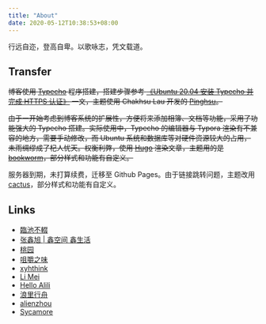 ```yaml
---
title: "About"
date: 2020-05-12T10:38:53+08:00
---
```


行远自迩，登高自卑。以歌咏志，凭文载道。

## Transfer

~~博客使用 [Typecho](http://typecho.org/) 程序搭建，搭建步骤参考 [《Ubuntu 20.04 安装 Typecho 并完成 HTTPS 认证》](/posts/ubuntu-20.04-安装-typecho-并完成-https-认证/) 一文，主题使用 Chakhsu Lau 开发的 [Pinghsu](https://github.com/chakhsu/pinghsu)。~~

~~由于一开始考虑到博客系统的扩展性，方便将来添加相簿、文档等功能，采用了功能强大的 Typecho 搭建。实际使用中，Typecho 的编辑器与 Typora 渲染有不兼容的地方，需要手动修改，而 Ubuntu 系统和数据库等对硬件资源较大的占用，未雨绸缪成了杞人忧天。权衡利弊，使用 [Hugo](https://gohugo.io/) 渲染文章，主题用的是 [bookworm](https://github.com/gethugothemes/bookworm)，部分样式和功能有自定义。~~

服务器到期，未打算续费，迁移至 Github Pages。由于链接跳转问题，主题改用 [cactus](https://github.com/monkeyWzr/hugo-theme-cactus)，部分样式和功能有自定义。
## Links

- [臨池不輟](https://keelii.com/archives/)
- [张鑫旭 | 鑫空间 鑫生活](https://www.zhangxinxu.com/wordpress/)
- [桃园](https://www.taoweng.site/)
- [咀嚼之味](https://jerryzou.com/all-articles/)
- [xyhthink](https://www.xyhthink.com/archives/)
- [Li Mei](https://limeii.github.io/tag/)
- [Hello Alili](https://alili.tech/)
- [浪里行舟](https://www.jianshu.com/u/9d5bd9366003)
- [alienzhou](https://www.alienzhou.com/)
- [Sycamore](https://sycamore.fun/#/category)
